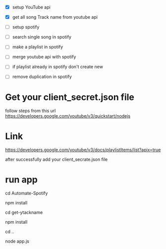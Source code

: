- [x] setup YouTube api

- [x] get all song Track name from youtube api

- [ ] setup spotify

- [ ] search single song in spotify

- [ ] make a playlist in spotify

- [ ] merge youtube api with spotify

- [ ] if playlist already in spotify don't create new

- [ ] remove duplication in spotify

# Get your client_secret.json file

follow steps from this url
https://developers.google.com/youtube/v3/quickstart/nodejs

# Link

https://developers.google.com/youtube/v3/docs/playlistItems/list?apix=true

after successfully add your client_secrate.json file

# run app

cd Automate-Spotify

npm install

cd get-ytackname

npm install

cd ..

node app.js
